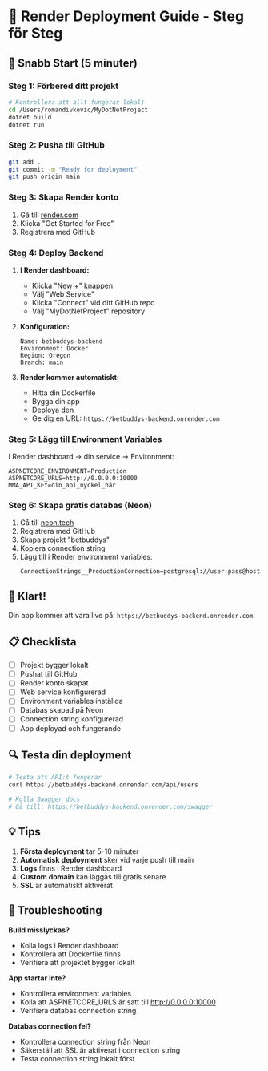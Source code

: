 # 🚀 Render Deployment Guide - Steg för Steg

## 🎯 Snabb Start (5 minuter)

### Steg 1: Förbered ditt projekt
```bash
# Kontrollera att allt fungerar lokalt
cd /Users/romandivkovic/MyDotNetProject
dotnet build
dotnet run
```

### Steg 2: Pusha till GitHub
```bash
git add .
git commit -m "Ready for deployment"
git push origin main
```

### Steg 3: Skapa Render konto
1. Gå till [render.com](https://render.com)
2. Klicka "Get Started for Free"
3. Registrera med GitHub

### Steg 4: Deploy Backend
1. **I Render dashboard:**
   - Klicka "New +" knappen
   - Välj "Web Service"
   - Klicka "Connect" vid ditt GitHub repo
   - Välj "MyDotNetProject" repository

2. **Konfiguration:**
   ```
   Name: betbuddys-backend
   Environment: Docker
   Region: Oregon
   Branch: main
   ```

3. **Render kommer automatiskt:**
   - Hitta din Dockerfile
   - Bygga din app
   - Deploya den
   - Ge dig en URL: `https://betbuddys-backend.onrender.com`

### Steg 5: Lägg till Environment Variables
I Render dashboard → din service → Environment:
```
ASPNETCORE_ENVIRONMENT=Production
ASPNETCORE_URLS=http://0.0.0.0:10000
MMA_API_KEY=din_api_nyckel_här
```

### Steg 6: Skapa gratis databas (Neon)
1. Gå till [neon.tech](https://neon.tech)
2. Registrera med GitHub
3. Skapa projekt "betbuddys"
4. Kopiera connection string
5. Lägg till i Render environment variables:
   ```
   ConnectionStrings__ProductionConnection=postgresql://user:pass@host:port/db
   ```

## 🎉 Klart!
Din app kommer att vara live på: `https://betbuddys-backend.onrender.com`

## 📋 Checklista
- [ ] Projekt bygger lokalt
- [ ] Pushat till GitHub
- [ ] Render konto skapat
- [ ] Web service konfigurerad
- [ ] Environment variables inställda
- [ ] Databas skapad på Neon
- [ ] Connection string konfigurerad
- [ ] App deployad och fungerande

## 🔍 Testa din deployment
```bash
# Testa att API:t fungerar
curl https://betbuddys-backend.onrender.com/api/users

# Kolla Swagger docs
# Gå till: https://betbuddys-backend.onrender.com/swagger
```

## 💡 Tips
1. **Första deployment** tar 5-10 minuter
2. **Automatisk deployment** sker vid varje push till main
3. **Logs** finns i Render dashboard
4. **Custom domain** kan läggas till gratis senare
5. **SSL** är automatiskt aktiverat

## 🔧 Troubleshooting
**Build misslyckas?**
- Kolla logs i Render dashboard
- Kontrollera att Dockerfile finns
- Verifiera att projektet bygger lokalt

**App startar inte?**
- Kontrollera environment variables
- Kolla att ASPNETCORE_URLS är satt till http://0.0.0.0:10000
- Verifiera databas connection string

**Databas connection fel?**
- Kontrollera connection string från Neon
- Säkerställ att SSL är aktiverat i connection string
- Testa connection string lokalt först
